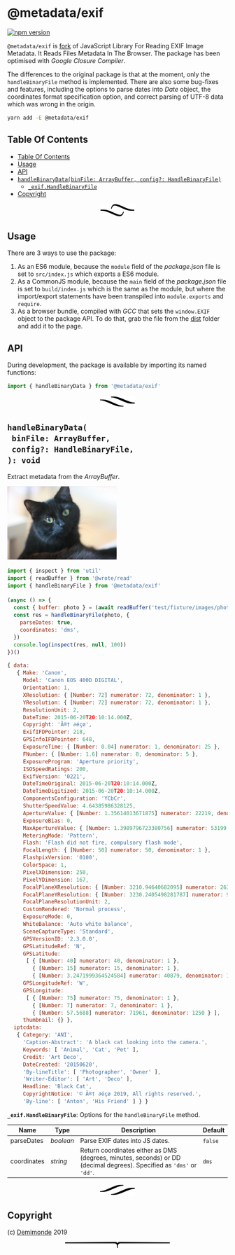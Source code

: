 # @metadata/exif

[![npm version](https://badge.fury.io/js/%40metadata%2Fexif.svg)](https://npmjs.org/package/@metadata/exif)

`@metadata/exif` is [fork](https://github.com/exif-js/exif-js) of JavaScript Library For Reading EXIF Image Metadata. It Reads Files Metadata In The Browser. The package has been optimised with _Google Closure Compiler_.

The differences to the original package is that at the moment, only the `handleBinaryFile` method is implemented. There are also some bug-fixes and features, including the options to parse dates into _Date_ object, the coordinates format specification option, and correct parsing of UTF-8 data which was wrong in the origin.

```sh
yarn add -E @metadata/exif
```

## Table Of Contents

- [Table Of Contents](#table-of-contents)
- [Usage](#usage)
- [API](#api)
- [`handleBinaryData(binFile: ArrayBuffer, config?: HandleBinaryFile)`](#handlebinarydatabinfile-arraybufferconfig-handlebinaryfile-void)
  * [`_exif.HandleBinaryFile`](#type-_exifhandlebinaryfile)
- [Copyright](#copyright)

<p align="center"><a href="#table-of-contents"><img src=".documentary/section-breaks/0.svg?sanitize=true"></a></p>

## Usage

There are 3 ways to use the package:

1. As an ES6 module, because the `module` field of the _package.json_ file is set to `src/index.js` which exports a ES6 module.
2. As a CommonJS module, because the `main` field of the _package.json_ file is set to `build/index.js` which is the same as the module, but where the import/export statements have been transpiled into `module.exports` and `require`.
3. As a browser bundle, compiled with _GCC_ that sets the `window.EXIF` object to the package API. To do that, grab the file from the [dist](dist) folder and add it to the page.

## API

During development, the package is available by importing its named functions:

```js
import { handleBinaryData } from '@metadata/exif'
```

<p align="center"><a href="#table-of-contents"><img src=".documentary/section-breaks/1.svg?sanitize=true"></a></p>

## `handleBinaryData(`<br/>&nbsp;&nbsp;`binFile: ArrayBuffer,`<br/>&nbsp;&nbsp;`config?: HandleBinaryFile,`<br/>`): void`

Extract metadata from the _ArrayBuffer_.

![Cat](test/fixture/images/photo.jpg)

```js
import { inspect } from 'util'
import { readBuffer } from '@wrote/read'
import { handleBinaryFile } from '@metadata/exif'

(async () => {
  const { buffer: photo } = (await readBuffer('test/fixture/images/photo.jpg'))
  const res = handleBinaryFile(photo, {
    parseDates: true,
    coordinates: 'dms',
  })
  console.log(inspect(res, null, 100))
})()
```
```js
{ data: 
   { Make: 'Canon',
     Model: 'Canon EOS 400D DIGITAL',
     Orientation: 1,
     XResolution: { [Number: 72] numerator: 72, denominator: 1 },
     YResolution: { [Number: 72] numerator: 72, denominator: 1 },
     ResolutionUnit: 2,
     DateTime: 2015-06-20T20:10:14.000Z,
     Copyright: 'Ã®† ∂éçø',
     ExifIFDPointer: 218,
     GPSInfoIFDPointer: 648,
     ExposureTime: { [Number: 0.04] numerator: 1, denominator: 25 },
     FNumber: { [Number: 1.6] numerator: 8, denominator: 5 },
     ExposureProgram: 'Aperture priority',
     ISOSpeedRatings: 200,
     ExifVersion: '0221',
     DateTimeOriginal: 2015-06-20T20:10:14.000Z,
     DateTimeDigitized: 2015-06-20T20:10:14.000Z,
     ComponentsConfiguration: 'YCbCr',
     ShutterSpeedValue: 4.64385986328125,
     ApertureValue: { [Number: 1.35614013671875] numerator: 22219, denominator: 16384 },
     ExposureBias: 0,
     MaxApertureValue: { [Number: 1.3989796723380756] numerator: 53199, denominator: 38027 },
     MeteringMode: 'Pattern',
     Flash: 'Flash did not fire, compulsory flash mode',
     FocalLength: { [Number: 50] numerator: 50, denominator: 1 },
     FlashpixVersion: '0100',
     ColorSpace: 1,
     PixelXDimension: 250,
     PixelYDimension: 167,
     FocalPlaneXResolution: { [Number: 3210.94640682095] numerator: 2636187, denominator: 821 },
     FocalPlaneYResolution: { [Number: 3230.2405498281787] numerator: 940000, denominator: 291 },
     FocalPlaneResolutionUnit: 2,
     CustomRendered: 'Normal process',
     ExposureMode: 0,
     WhiteBalance: 'Auto white balance',
     SceneCaptureType: 'Standard',
     GPSVersionID: '2.3.0.0',
     GPSLatitudeRef: 'N',
     GPSLatitude: 
      [ { [Number: 40] numerator: 40, denominator: 1 },
        { [Number: 15] numerator: 15, denominator: 1 },
        { [Number: 3.2471999364524584] numerator: 40879, denominator: 12589 } ],
     GPSLongitudeRef: 'W',
     GPSLongitude: 
      [ { [Number: 75] numerator: 75, denominator: 1 },
        { [Number: 7] numerator: 7, denominator: 1 },
        { [Number: 57.5688] numerator: 71961, denominator: 1250 } ],
     thumbnail: {} },
  iptcdata: 
   { Category: 'ANI',
     'Caption-Abstract': 'A black cat looking into the camera.',
     Keywords: [ 'Animal', 'Cat', 'Pet' ],
     Credit: 'Art Deco',
     DateCreated: '20150620',
     'By-lineTitle': [ 'Photographer', 'Owner' ],
     'Writer-Editor': [ 'Art', 'Deco' ],
     Headline: 'Black Cat',
     CopyrightNotice: '© Ã®† ∂éçø 2019, All rights reserved.',
     'By-line': [ 'Anton', 'His Friend' ] } }
```

__<a name="type-_exifhandlebinaryfile">`_exif.HandleBinaryFile`</a>__: Options for the `handleBinaryFile` method.

|    Name     |       Type       |                                                      Description                                                      | Default |
| ----------- | ---------------- | --------------------------------------------------------------------------------------------------------------------- | ------- |
| parseDates  | <em>boolean</em> | Parse EXIF dates into JS dates.                                                                                       | `false` |
| coordinates | <em>string</em>  | Return coordinates either as DMS (degrees, minutes, seconds) or DD (decimal degrees). Specified as `'dms'` or `'dd'`. | `dms`   |

<p align="center"><a href="#table-of-contents"><img src=".documentary/section-breaks/2.svg?sanitize=true"></a></p>

## Copyright

(c) [Demimonde][1] 2019

[1]: https://demimonde.cc

<p align="center"><a href="#table-of-contents"><img src=".documentary/section-breaks/-1.svg?sanitize=true"></a></p>